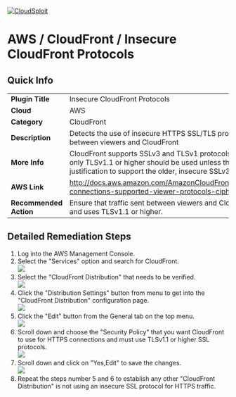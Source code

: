 [![CloudSploit](https://cloudsploit.com/img/logo-new-big-text-100.png "CloudSploit")](https://cloudsploit.com)

# AWS / CloudFront / Insecure CloudFront Protocols

## Quick Info

| | |
|-|-|
| **Plugin Title** | Insecure CloudFront Protocols |
| **Cloud** | AWS |
| **Category** | CloudFront |
| **Description** | Detects the use of insecure HTTPS SSL/TLS protocols for use with HTTPS traffic between viewers and CloudFront |
| **More Info** | CloudFront supports SSLv3 and TLSv1 protocols for use with HTTPS traffic, but only TLSv1.1 or higher should be used unless there is a valid business justification to support the older, insecure SSLv3. |
| **AWS Link** | http://docs.aws.amazon.com/AmazonCloudFront/latest/DeveloperGuide/secure-connections-supported-viewer-protocols-ciphers.html |
| **Recommended Action** | Ensure that traffic sent between viewers and CloudFront is passed over HTTPS and uses TLSv1.1 or higher. |

## Detailed Remediation Steps
1. Log into the AWS Management Console.
2. Select the "Services" option and search for CloudFront. </br> <img src="/resources/aws/cloudfront/insecure-cloudfront-protocols/step2.png"/>
3. Select the "CloudFront Distribution" that needs to be verified.</br> <img src="/resources/aws/cloudfront/insecure-cloudfront-protocols/step3.png"/>
4. Click the "Distribution Settings" button from menu to get into the "CloudFront Distribution" configuration page. </br><img src="/resources/aws/cloudfront/insecure-cloudfront-protocols/step4.png"/>
5. Click the "Edit" button from the  General tab on the top menu. </br><img src="/resources/aws/cloudfront/insecure-cloudfront-protocols/step5.png"/>
6. Scroll down and choose the "Security Policy" that you want CloudFront to use for HTTPS connections and must use TLSv1.1 or higher SSL protocols.</br><img src="/resources/aws/cloudfront/insecure-cloudfront-protocols/step6.png"/>
7. Scroll down and click on "Yes,Edit" to save the changes.</br><img src="/resources/aws/cloudfront/insecure-cloudfront-protocols/step7.png"/>
8. Repeat the steps number 5 and 6 to establish any other "CloudFront Distribution" is not using an insecure SSL protocol for HTTPS traffic.</br>
